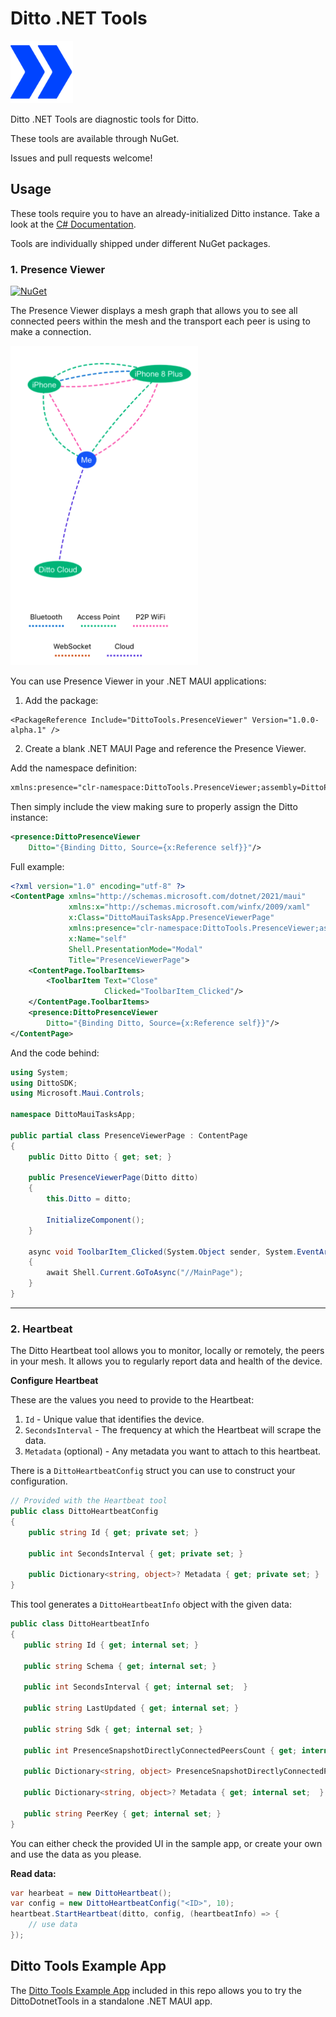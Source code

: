 #  Ditto .NET Tools  


<img src="icon.png" alt="Ditto Logo" width="100">
<br/>

Ditto .NET Tools are diagnostic tools for Ditto. 

These tools are available through NuGet. 

Issues and pull requests welcome!

## Usage 

These tools require you to have an already-initialized Ditto instance. Take a look at the [C# Documentation](https://docs.ditto.live/get-started/install-guides/c-sharp). 


Tools are individually shipped under different NuGet packages. 

### 1. Presence Viewer 

[![NuGet](https://img.shields.io/nuget/v/DittoTools.PresenceViewer.svg)](https://www.nuget.org/packages/DittoTools.PresenceViewer)

The Presence Viewer displays a mesh graph that allows you to see all connected peers within the mesh and the transport each peer is using to make a connection.

 <img src="Img/presenceViewer.png" alt="Presence Viewer Image" width="300">  

You can use Presence Viewer in your .NET MAUI applications: 

1. Add the package: 

```
<PackageReference Include="DittoTools.PresenceViewer" Version="1.0.0-alpha.1" />
```

2. Create a blank .NET MAUI Page and reference the Presence Viewer. 

Add the namespace definition: 

```xml
xmlns:presence="clr-namespace:DittoTools.PresenceViewer;assembly=DittoPresenceViewer"
```

Then simply include the view making sure to properly assign the Ditto instance: 

```xml 
<presence:DittoPresenceViewer
    Ditto="{Binding Ditto, Source={x:Reference self}}"/>
```

Full example: 

```xml
<?xml version="1.0" encoding="utf-8" ?>
<ContentPage xmlns="http://schemas.microsoft.com/dotnet/2021/maui"
             xmlns:x="http://schemas.microsoft.com/winfx/2009/xaml"
             x:Class="DittoMauiTasksApp.PresenceViewerPage"
             xmlns:presence="clr-namespace:DittoTools.PresenceViewer;assembly=DittoPresenceViewer"
             x:Name="self"
             Shell.PresentationMode="Modal"
             Title="PresenceViewerPage">
    <ContentPage.ToolbarItems>
        <ToolbarItem Text="Close"
                     Clicked="ToolbarItem_Clicked"/>
    </ContentPage.ToolbarItems>
    <presence:DittoPresenceViewer
        Ditto="{Binding Ditto, Source={x:Reference self}}"/>
</ContentPage>
```

And the code behind: 

```csharp
using System;
using DittoSDK;
using Microsoft.Maui.Controls;

namespace DittoMauiTasksApp;

public partial class PresenceViewerPage : ContentPage
{
    public Ditto Ditto { get; set; }

    public PresenceViewerPage(Ditto ditto)
    {
        this.Ditto = ditto;

        InitializeComponent();
    }

    async void ToolbarItem_Clicked(System.Object sender, System.EventArgs e)
    {
        await Shell.Current.GoToAsync("//MainPage");
    }
}
```
_ _ _ 

### 2. Heartbeat

The Ditto Heartbeat tool allows you to monitor, locally or remotely, the peers in your mesh. It allows you to regularly report data and health of the device.

**Configure Heartbeat**

These are the values you need to provide to the Heartbeat:
1. `Id` - Unique value that identifies the device.
2. `SecondsInterval` - The frequency at which the Heartbeat will scrape the data.
3. `Metadata` (optional) - Any metadata you want to attach to this heartbeat.

There is a `DittoHeartbeatConfig` struct you can use to construct your configuration.

```csharp
// Provided with the Heartbeat tool
public class DittoHeartbeatConfig 
{
    public string Id { get; private set; }

    public int SecondsInterval { get; private set; }

    public Dictionary<string, object>? Metadata { get; private set; }
}
```

This tool generates a `DittoHeartbeatInfo` object with the given data:

```csharp
public class DittoHeartbeatInfo
{
   public string Id { get; internal set; }

   public string Schema { get; internal set; }

   public int SecondsInterval { get; internal set;  }

   public string LastUpdated { get; internal set; }

   public string Sdk { get; internal set; }

   public int PresenceSnapshotDirectlyConnectedPeersCount { get; internal set; }

   public Dictionary<string, object> PresenceSnapshotDirectlyConnectedPeers { get; internal set; }

   public Dictionary<string, object>? Metadata { get; internal set;  }

   public string PeerKey { get; internal set; }
}
```

You can either check the provided UI in the sample app, or create your own and use the data as you please. 

**Read data:**

```csharp
var hearbeat = new DittoHeartbeat();
var config = new DittoHeartbeatConfig("<ID>", 10);
heartbeat.StartHeartbeat(ditto, config, (heartbeatInfo) => {
    // use data
});
```


## Ditto Tools Example App 


The [Ditto Tools Example App](https://github.com/getditto/DittoDotnetTools/tree/main/SampleApp) included in this repo allows you to try the DittoDotnetTools in a standalone .NET MAUI app. 

